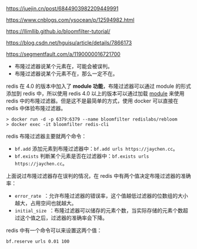 https://juejin.cn/post/6844903982209449991

https://www.cnblogs.com/ysocean/p/12594982.html

https://llimllib.github.io/bloomfilter-tutorial/

https://blog.csdn.net/hguisu/article/details/7866173



https://segmentfault.com/a/1190000016721700

- 布隆过滤器说某个元素在，可能会被误判。
- 布隆过滤器说某个元素不在，那么一定不在。



redis 在 4.0 的版本中加入了 **module 功能**，布隆过滤器可以通过 module 的形式添加到 redis 中，所以使用 redis 4.0 以上的版本可以通过加载 [module](https://github.com/RedisLabsModules/rebloom) 来使用 redis 中的布隆过滤器。但是这不是最简单的方式，使用 docker 可以直接在 redis 中体验布隆过滤器。

```
> docker run -d -p 6379:6379 --name bloomfilter redislabs/rebloom
> docker exec -it bloomfilter redis-cli
```

redis 布隆过滤器主要就两个命令：

- `bf.add` 添加元素到布隆过滤器中：`bf.add urls https://jaychen.cc`。
- `bf.exists` 判断某个元素是否在过滤器中：`bf.exists urls https://jaychen.cc`。

上面说过布隆过滤器存在误判的情况，在 redis 中有两个值决定布隆过滤器的准确率：

- `error_rate `：允许布隆过滤器的错误率，这个值越低过滤器的位数组的大小越大，占用空间也就越大。
- `initial_size `：布隆过滤器可以储存的元素个数，当实际存储的元素个数超过这个值之后，过滤器的准确率会下降。

redis 中有一个命令可以来设置这两个值：

```
bf.reserve urls 0.01 100
```